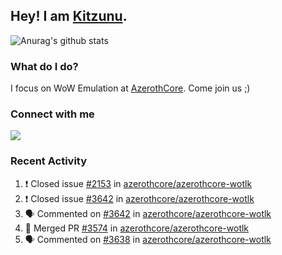 ## Hey! I am [Kitzunu](https://Github.com/Kitzunu).

![Anurag's github stats](https://github-readme-stats.kitzunu.vercel.app/api?username=Kitzunu&show_icons=true)

### What do I do?

I focus on WoW Emulation at [AzerothCore](https://Github.com/AzerothCore). Come join us ;)

### Connect with me
[![](https://img.shields.io/badge/AzerothCore%20Discord-Connect%20with%20me!-green)](https://discord.com/invite/gkt4y2x)

### Recent Activity

<!--START_SECTION:activity-->
1. ❗️ Closed issue [#2153](https://github.com/azerothcore/azerothcore-wotlk/issues/2153) in [azerothcore/azerothcore-wotlk](https://github.com/azerothcore/azerothcore-wotlk)
2. ❗️ Closed issue [#3642](https://github.com/azerothcore/azerothcore-wotlk/issues/3642) in [azerothcore/azerothcore-wotlk](https://github.com/azerothcore/azerothcore-wotlk)
3. 🗣 Commented on [#3642](https://github.com/azerothcore/azerothcore-wotlk/issues/3642) in [azerothcore/azerothcore-wotlk](https://github.com/azerothcore/azerothcore-wotlk)
4. 🎉 Merged PR [#3574](https://github.com/azerothcore/azerothcore-wotlk/pull/3574) in [azerothcore/azerothcore-wotlk](https://github.com/azerothcore/azerothcore-wotlk)
5. 🗣 Commented on [#3638](https://github.com/azerothcore/azerothcore-wotlk/issues/3638) in [azerothcore/azerothcore-wotlk](https://github.com/azerothcore/azerothcore-wotlk)
<!--END_SECTION:activity-->
